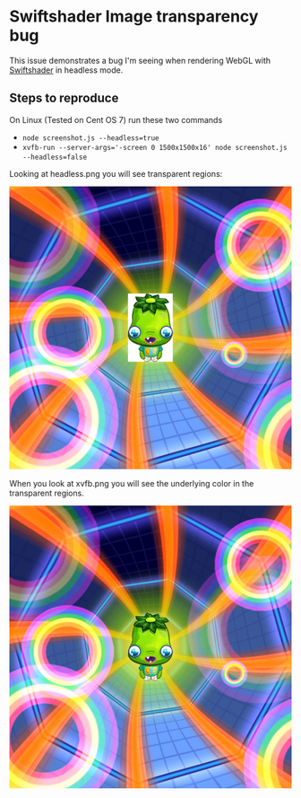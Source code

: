 # Swiftshader Image transparency bug

This issue demonstrates a bug I'm seeing when rendering WebGL with [Swiftshader](https://github.com/google/swiftshader/) in headless mode.

## Steps to reproduce

On Linux (Tested on Cent OS 7) run these two commands 

* `node screenshot.js --headless=true` 
* `xvfb-run --server-args='-screen 0 1500x1500x16' node screenshot.js --headless=false`

Looking at headless.png you will see transparent regions:

![current-behavior](images/current-behaviour.png)

When you look at xvfb.png you will see the underlying color in the transparent regions.

![expected-behavior](images/expected-behaviour.png)
